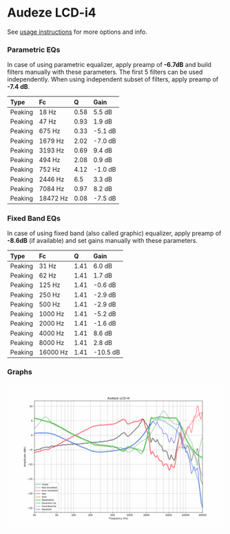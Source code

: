 # Audeze LCD-i4
See [usage instructions](https://github.com/jaakkopasanen/AutoEq#usage) for more options and info.

### Parametric EQs
In case of using parametric equalizer, apply preamp of **-6.7dB** and build filters manually
with these parameters. The first 5 filters can be used independently.
When using independent subset of filters, apply preamp of **-7.4 dB**.

| Type    | Fc       |    Q | Gain    |
|:--------|:---------|:-----|:--------|
| Peaking | 18 Hz    | 0.58 | 5.5 dB  |
| Peaking | 47 Hz    | 0.93 | 1.9 dB  |
| Peaking | 675 Hz   | 0.33 | -5.1 dB |
| Peaking | 1679 Hz  | 2.02 | -7.0 dB |
| Peaking | 3193 Hz  | 0.69 | 9.4 dB  |
| Peaking | 494 Hz   | 2.08 | 0.9 dB  |
| Peaking | 752 Hz   | 4.12 | -1.0 dB |
| Peaking | 2446 Hz  | 6.5  | 3.3 dB  |
| Peaking | 7084 Hz  | 0.97 | 8.2 dB  |
| Peaking | 18472 Hz | 0.08 | -7.5 dB |

### Fixed Band EQs
In case of using fixed band (also called graphic) equalizer, apply preamp of **-8.6dB**
(if available) and set gains manually with these parameters.

| Type    | Fc       |    Q | Gain     |
|:--------|:---------|:-----|:---------|
| Peaking | 31 Hz    | 1.41 | 6.0 dB   |
| Peaking | 62 Hz    | 1.41 | 1.7 dB   |
| Peaking | 125 Hz   | 1.41 | -0.6 dB  |
| Peaking | 250 Hz   | 1.41 | -2.9 dB  |
| Peaking | 500 Hz   | 1.41 | -2.9 dB  |
| Peaking | 1000 Hz  | 1.41 | -5.2 dB  |
| Peaking | 2000 Hz  | 1.41 | -1.6 dB  |
| Peaking | 4000 Hz  | 1.41 | 8.6 dB   |
| Peaking | 8000 Hz  | 1.41 | 2.8 dB   |
| Peaking | 16000 Hz | 1.41 | -10.5 dB |

### Graphs
![](./Audeze%20LCD-i4.png)
